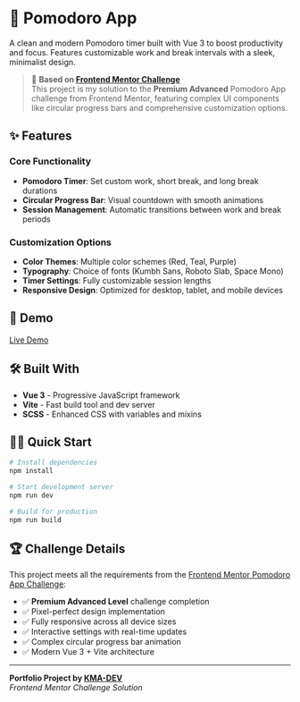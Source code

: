 # 🍅 Pomodoro App

A clean and modern Pomodoro timer built with Vue 3 to boost productivity and focus. Features customizable work and break intervals with a sleek, minimalist design.

> 🎯 **Based on [Frontend Mentor Challenge](https://www.frontendmentor.io/challenges/pomodoro-app-KBFnycJ6G)**  
> This project is my solution to the **Premium Advanced** Pomodoro App challenge from Frontend Mentor, featuring complex UI components like circular progress bars and comprehensive customization options.

## ✨ Features

### Core Functionality

- **Pomodoro Timer**: Set custom work, short break, and long break durations
- **Circular Progress Bar**: Visual countdown with smooth animations
- **Session Management**: Automatic transitions between work and break periods

### Customization Options

- **Color Themes**: Multiple color schemes (Red, Teal, Purple)
- **Typography**: Choice of fonts (Kumbh Sans, Roboto Slab, Space Mono)
- **Timer Settings**: Fully customizable session lengths
- **Responsive Design**: Optimized for desktop, tablet, and mobile devices

## 🚀 Demo

[Live Demo](https://pomodoro-app-ofsi.onrender.com)

## 🛠️ Built With

- **Vue 3** - Progressive JavaScript framework
- **Vite** - Fast build tool and dev server
- **SCSS** - Enhanced CSS with variables and mixins

## 🏃‍♂️ Quick Start

```bash
# Install dependencies
npm install

# Start development server
npm run dev

# Build for production
npm run build
```

## 🏆 Challenge Details

This project meets all the requirements from the [Frontend Mentor Pomodoro App Challenge](https://www.frontendmentor.io/challenges/pomodoro-app-KBFnycJ6G):

- ✅ **Premium Advanced Level** challenge completion
- ✅ Pixel-perfect design implementation
- ✅ Fully responsive across all device sizes
- ✅ Interactive settings with real-time updates
- ✅ Complex circular progress bar animation
- ✅ Modern Vue 3 + Vite architecture

---

**Portfolio Project by [KMA-DEV](https://github.com/Kherraz-Med-Achraf)**  
_Frontend Mentor Challenge Solution_
